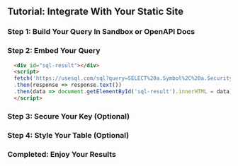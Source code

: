 ## Tutorial: Integrate With Your Static Site

### Step 1: Build Your Query In Sandbox or OpenAPI Docs

### Step 2: Embed Your Query
```html
  <div id="sql-result"></div>
  <script>
  fetch('https://usesql.com/sql?query=SELECT%20a.Symbol%2C%20a.Security%2C%20b.Executive%20%0AFROM%20%22https%3A%2F%2Fen.wikipedia.org%2Fwiki%2FList_of_S%2526P_500_companies%22%20a%20%0AJOIN%20%22https%3A%2F%2Fraw.githubusercontent.com%2Fdylanroy%2Fceo-dataset%2Fmain%2Fdata.csv%22%20b%20ON%20a.Security%20%3D%20b.Company&format=html&key=zJpfI9h8TujjN45cHk1a')
  .then(response => response.text())
  .then(data => document.getElementById('sql-result').innerHTML = data);
  </script>
  ```

### Step 3: Secure Your Key (Optional)

### Step 4: Style Your Table (Optional)

### Completed: Enjoy Your Results
